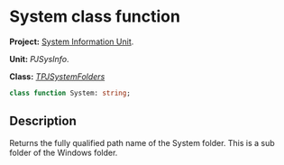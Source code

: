 # System class function

**Project:** [System Information Unit](../API.md).

**Unit:** _PJSysInfo_.

**Class:** _[TPJSystemFolders](./TPJSystemFolders.md)_

```pascal
class function System: string;
```

## Description

Returns the fully qualified path name of the System folder. This is a sub folder of the Windows folder.
